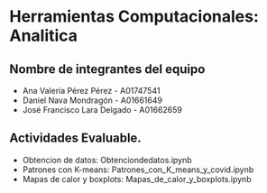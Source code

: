 # Herramientas Computacionales: Analitica
## Nombre de integrantes del equipo

- Ana Valeria Pérez Pérez - A01747541
- Daniel Nava Mondragón - A01661649
- José Francisco Lara Delgado - A01662659

## Actividades Evaluable.
- Obtencion de datos: Obtenciondedatos.ipynb
- Patrones con K-means: Patrones_con_K_means_y_covid.ipynb
- Mapas de calor y boxplots: Mapas_de_calor_y_boxplots.ipynb
